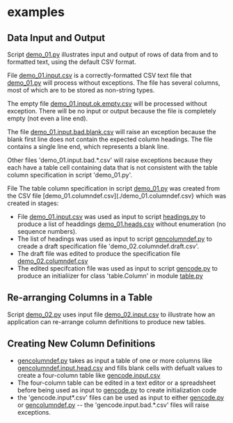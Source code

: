 # examples

## Data Input and Output

Script
 [demo_01.py](./demo_01.py)
illustrates input and output of rows of data from and to formatted text, using the default CSV format.

File
 [demo_01.input.csv](./demo_01.input.csv)
 is a correctly-formatted CSV text file that
 [demo_01.py](./demo_01.py)
 will process without exceptions. The file has several columns, most of which are to be stored as non-string types.

The empty file
 [demo_01.input.ok.empty.csv](./demo_01.input.ok.empty.csv)
 will be processed without exception. There will be no input or output because the file is completely empty (not even a line end).

The file
 [demo_01.input.bad.blank.csv](./demo_01.input.bad.blank.csv)
 will raise an exception because the blank first line does not contain the expected column headings.  The file contains a single line end, which represents a blank line.

Other files 'demo_01.input.bad.*.csv' will raise exceptions because they each have a table cell containing data that is not consistent with the table column specification in script 'demo_01.py'.

File
 The table column specification in script
 [demo_01.py](./demo_01.py)
 was created from the CSV file
 [demo_01.columndef.csv](./demo_01.columndef.csv}
 which was created in stages:
 * File
 [demo_01.input.csv](./demo_01.input.csv)
 was used as input to script
 [headings.py](../headings.py)
 to produce a list of headdings
 [demo_01.heads.csv](./demo_01.heads.csv)
 without enumeration (no sequence numbers).
 * The list of headings was used as input to script
 [gencolumndef.py](../tabletext/gencolumndef.py)
 to creade a draft specification file 'demo_02.columndef.draft.csv'.
 * The draft file was edited to produce the specification file
 [demo_02.columndef.csv](./demo_02.columndef.csv)
 * The edited specifcation file was used as input to script
 [gencode.py](../tabletext/gencode.py)
 to produce an initialiizer for class 'table.Column' in module
 [table.py](../tabletext/table.py)
 
## Re-arranging Columns in a Table

Script
 [demo_02.py](./demo_02.py)
 uses input file
 [demo_02.input.csv](./demo_02.input.csv)
 to illustrate how an application can re-arrange column definitions to produce new tables.

## Creating New Column Definitions
* [gencolumndef.py](../tabletext/gencolumndef.py)
 takes as input a table of one or more columns like
 [gencolumndef.input.head.csv](./gencolumndef.input.head.csv)
 and fills blank cells with defualt values to create a four-column table like
 [gencode.input.csv](./gencode.input.csv)
* The four-column table can be edited in a text editor or a spreadsheet before being used as input to
 [gencode.py](../tabletext/gencode.py)
 to create initialization code
* the 'gencode.input*.csv' files can be used as input to either
 [gencode.py](../tabletext/gencode.py)
 or
 [gencolumndef.py](../tabletext/gencolumndef.py)
 -- the 'gencode.input.bad.*.csv' files will raise exceptions.

